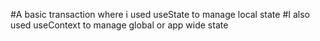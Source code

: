 #A basic transaction where i used useState to manage local state 
#I also used useContext to manage global or app wide state